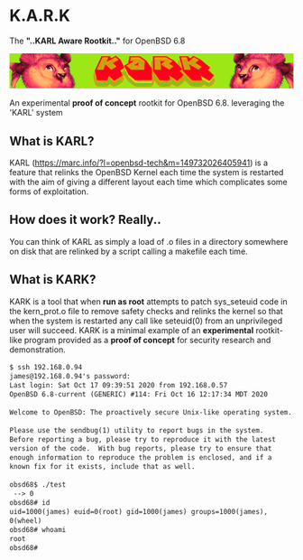 # K.A.R.K

The __"..KARL Aware Rootkit.."__ for OpenBSD 6.8    

![](kark-banner.png)    

An experimental **proof of concept** rootkit for OpenBSD 6.8. leveraging the 'KARL' system    

## What is KARL?    

KARL (https://marc.info/?l=openbsd-tech&m=149732026405941) is a feature that relinks the OpenBSD Kernel each time the system is restarted with the aim of giving a different layout each time which complicates some forms of exploitation.          

## How does it work? Really..      

You can think of KARL as simply a load of .o files in a directory somewhere on disk that are relinked by a script calling a makefile each time.    

## What is KARK?    

KARK is a tool that when **run as root** attempts to patch sys_seteuid code in the kern_prot.o file to remove safety checks and relinks the kernel so that when the system is restarted any call like seteuid(0) from an unprivileged user will succeed. KARK is a minimal example of an **experimental** rootkit-like program provided as a **proof of concept** for security research and demonstration.     

```    
$ ssh 192.168.0.94
james@192.168.0.94's password: 
Last login: Sat Oct 17 09:39:51 2020 from 192.168.0.57
OpenBSD 6.8-current (GENERIC) #114: Fri Oct 16 12:17:34 MDT 2020

Welcome to OpenBSD: The proactively secure Unix-like operating system.

Please use the sendbug(1) utility to report bugs in the system.
Before reporting a bug, please try to reproduce it with the latest
version of the code.  With bug reports, please try to ensure that
enough information to reproduce the problem is enclosed, and if a
known fix for it exists, include that as well.

obsd68$ ./test                                                                                           
 --> 0
obsd68# id
uid=1000(james) euid=0(root) gid=1000(james) groups=1000(james), 0(wheel)
obsd68# whoami
root
obsd68# 
```
